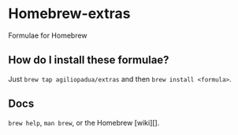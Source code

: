 Homebrew-extras
===============

Formulae for Homebrew

How do I install these formulae?
--------------------------------

Just `brew tap agiliopadua/extras` and then `brew install <formula>`.

Docs
----

`brew help`, `man brew`, or the Homebrew [wiki][].

